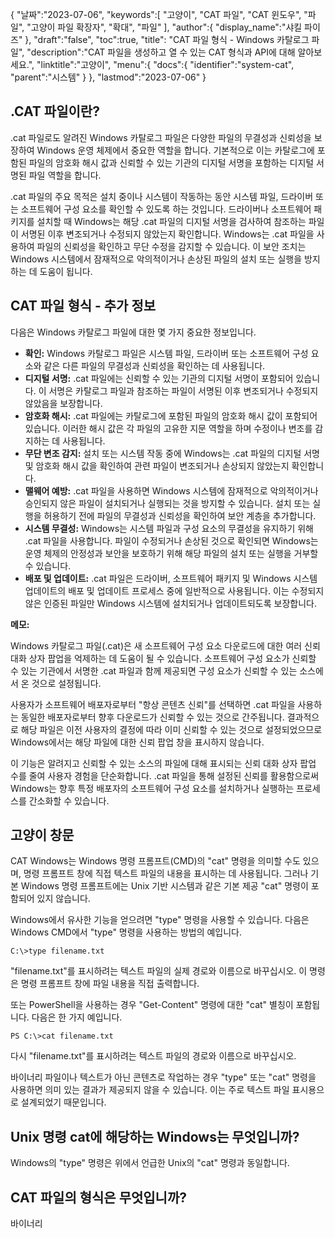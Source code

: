 {
"날짜":"2023-07-06",
   "keywords":[
"고양이",
"CAT 파일",
"CAT 윈도우",
"파일",
"고양이 파일 확장자",
"확대",
"파일"
],
   "author":{
"display_name":"샤킬 파이즈"
},
"draft":"false",
"toc":true,
"title": "CAT 파일 형식 - Windows 카탈로그 파일",
   "description":"CAT 파일을 생성하고 열 수 있는 CAT 형식과 API에 대해 알아보세요.",
"linktitle":"고양이",
   "menu":{
      "docs":{
         "identifier":"system-cat",
"parent":"시스템"
}
},
"lastmod":"2023-07-06"
}

## .CAT 파일이란?

.cat 파일로도 알려진 Windows 카탈로그 파일은 다양한 파일의 무결성과 신뢰성을 보장하여 Windows 운영 체제에서 중요한 역할을 합니다. 기본적으로 이는 카탈로그에 포함된 파일의 암호화 해시 값과 신뢰할 수 있는 기관의 디지털 서명을 포함하는 디지털 서명된 파일 역할을 합니다.

.cat 파일의 주요 목적은 설치 중이나 시스템이 작동하는 동안 시스템 파일, 드라이버 또는 소프트웨어 구성 요소를 확인할 수 있도록 하는 것입니다. 드라이버나 소프트웨어 패키지를 설치할 때 Windows는 해당 .cat 파일의 디지털 서명을 검사하여 참조하는 파일이 서명된 이후 변조되거나 수정되지 않았는지 확인합니다. Windows는 .cat 파일을 사용하여 파일의 신뢰성을 확인하고 무단 수정을 감지할 수 있습니다. 이 보안 조치는 Windows 시스템에서 잠재적으로 악의적이거나 손상된 파일의 설치 또는 실행을 방지하는 데 도움이 됩니다.

## CAT 파일 형식 - 추가 정보

다음은 Windows 카탈로그 파일에 대한 몇 가지 중요한 정보입니다.

- **확인:** Windows 카탈로그 파일은 시스템 파일, 드라이버 또는 소프트웨어 구성 요소와 같은 다른 파일의 무결성과 신뢰성을 확인하는 데 사용됩니다.
- **디지털 서명:** .cat 파일에는 신뢰할 수 있는 기관의 디지털 서명이 포함되어 있습니다. 이 서명은 카탈로그 파일과 참조하는 파일이 서명된 이후 변조되거나 수정되지 않았음을 보장합니다.
- **암호화 해시:** .cat 파일에는 카탈로그에 포함된 파일의 암호화 해시 값이 포함되어 있습니다. 이러한 해시 값은 각 파일의 고유한 지문 역할을 하며 수정이나 변조를 감지하는 데 사용됩니다.
- **무단 변조 감지:** 설치 또는 시스템 작동 중에 Windows는 .cat 파일의 디지털 서명 및 암호화 해시 값을 확인하여 관련 파일이 변조되거나 손상되지 않았는지 확인합니다.
- **맬웨어 예방:** .cat 파일을 사용하면 Windows 시스템에 잠재적으로 악의적이거나 승인되지 않은 파일이 설치되거나 실행되는 것을 방지할 수 있습니다. 설치 또는 실행을 허용하기 전에 파일의 무결성과 신뢰성을 확인하여 보안 계층을 추가합니다.
- **시스템 무결성:** Windows는 시스템 파일과 구성 요소의 무결성을 유지하기 위해 .cat 파일을 사용합니다. 파일이 수정되거나 손상된 것으로 확인되면 Windows는 운영 체제의 안정성과 보안을 보호하기 위해 해당 파일의 설치 또는 실행을 거부할 수 있습니다.
- **배포 및 업데이트:** .cat 파일은 드라이버, 소프트웨어 패키지 및 Windows 시스템 업데이트의 배포 및 업데이트 프로세스 중에 일반적으로 사용됩니다. 이는 수정되지 않은 인증된 파일만 Windows 시스템에 설치되거나 업데이트되도록 보장합니다.

**메모:**

Windows 카탈로그 파일(.cat)은 새 소프트웨어 구성 요소 다운로드에 대한 여러 신뢰 대화 상자 팝업을 억제하는 데 도움이 될 수 있습니다. 소프트웨어 구성 요소가 신뢰할 수 있는 기관에서 서명한 .cat 파일과 함께 제공되면 구성 요소가 신뢰할 수 있는 소스에서 온 것으로 설정됩니다.

사용자가 소프트웨어 배포자로부터 "항상 콘텐츠 신뢰"를 선택하면 .cat 파일을 사용하는 동일한 배포자로부터 향후 다운로드가 신뢰할 수 있는 것으로 간주됩니다. 결과적으로 해당 파일은 이전 사용자의 결정에 따라 이미 신뢰할 수 있는 것으로 설정되었으므로 Windows에서는 해당 파일에 대한 신뢰 팝업 창을 표시하지 않습니다.

이 기능은 알려지고 신뢰할 수 있는 소스의 파일에 대해 표시되는 신뢰 대화 상자 팝업 수를 줄여 사용자 경험을 단순화합니다. .cat 파일을 통해 설정된 신뢰를 활용함으로써 Windows는 향후 특정 배포자의 소프트웨어 구성 요소를 설치하거나 실행하는 프로세스를 간소화할 수 있습니다.

## 고양이 창문

CAT Windows는 Windows 명령 프롬프트(CMD)의 "cat" 명령을 의미할 수도 있으며, 명령 프롬프트 창에 직접 텍스트 파일의 내용을 표시하는 데 사용됩니다. 그러나 기본 Windows 명령 프롬프트에는 Unix 기반 시스템과 같은 기본 제공 "cat" 명령이 포함되어 있지 않습니다.

Windows에서 유사한 기능을 얻으려면 "type" 명령을 사용할 수 있습니다. 다음은 Windows CMD에서 "type" 명령을 사용하는 방법의 예입니다.

```
C:\>type filename.txt
```

"filename.txt"를 표시하려는 텍스트 파일의 실제 경로와 이름으로 바꾸십시오. 이 명령은 명령 프롬프트 창에 파일 내용을 직접 출력합니다.

또는 PowerShell을 사용하는 경우 "Get-Content" 명령에 대한 "cat" 별칭이 포함됩니다. 다음은 한 가지 예입니다.

```
PS C:\>cat filename.txt
```

다시 "filename.txt"를 표시하려는 텍스트 파일의 경로와 이름으로 바꾸십시오.

바이너리 파일이나 텍스트가 아닌 콘텐츠로 작업하는 경우 "type" 또는 "cat" 명령을 사용하면 의미 있는 결과가 제공되지 않을 수 있습니다. 이는 주로 텍스트 파일 표시용으로 설계되었기 때문입니다.

## Unix 명령 cat에 해당하는 Windows는 무엇입니까?

Windows의 "type" 명령은 위에서 언급한 Unix의 "cat" 명령과 동일합니다.

## CAT 파일의 형식은 무엇입니까?

바이너리


